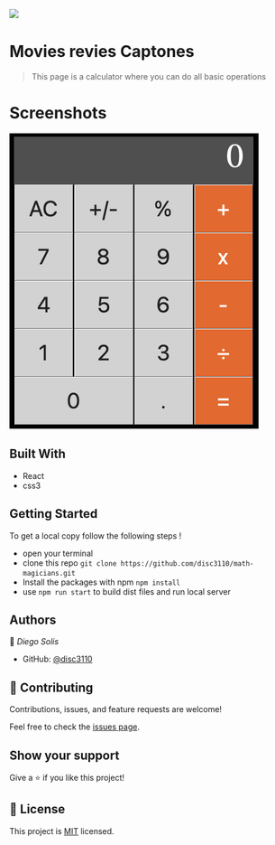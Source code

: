 ![](https://img.shields.io/badge/Microverse-blueviolet)

# Movies revies Captones
> This page is a calculator where you can do all basic operations

# Screenshots
![screenshot](screenshot.png)

## Built With
- React
- css3


## Getting Started
To get a local copy follow the following steps !
- open your terminal 
- clone this repo `git clone https://github.com/disc3110/math-magicians.git`
- Install the packages with npm `npm install`
- use `npm run start` to build dist files and run local server


## Authors

👤 *Diego Solis*

- GitHub: [@disc3110](https://github.com/disc3110)


## 🤝 Contributing

Contributions, issues, and feature requests are welcome!

Feel free to check the [issues page](https://github.com/disc3110/math-magicians/issues).

## Show your support

Give a ⭐️ if you like this project!

## 📝 License

This project is [MIT](./MIT.md) licensed.
